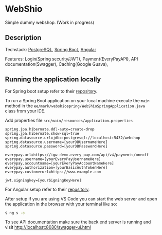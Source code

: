 # WebShio

Simple dummy webshop. (Work in progress)

## Description

Techstack: [PostgreSQL](https://www.postgresql.org/), [Spring Boot](http://projects.spring.io/spring-boot/), [Angular](https://angular.io/)

Features: Login(Spring security/JWT), Payment(EveryPayAPI), API documentation(Swagger), Caching(Google Guava), 

## Running the application locally

For Spring boot setup refer to their [repository](https://github.com/spring-projects/spring-boot).

To run a Spring Boot application on your local machine execute the `main` method in the `ee/mark/webshiospring/WebShioSpringApplication.java ` class from your IDE.

Add properties file `src/main/resources/application.properties`

```
spring.jpa.hibernate.ddl-auto=create-drop
spring.jpa.hibernate.show-sql=true
spring.datasource.url=jdbc:postgresql://localhost:5432/webshop
spring.datasource.username=[yourDBUsernameHere]
spring.datasource.password=[yourDBPasswordHere]

everypay.url=https://igw-demo.every-pay.com/api/v4/payments/oneoff
everypay.username=[yourEveryPayUsernameHere]
everypay.accountname=[yourEveryPayAccountNameHere]
everypay.authorization=[yourBasicAuthTokenHere]
everypay.customerurl=https://www.example.com

jwt.signingkey=[yourSigningKeyHere]
```
For Angular setup refer to their [repository](https://github.com/angular/angular/blob/master/README.md).

After setup if you are using VS Code you can start the web server and open the application in the browser with your terminal like so: 
```bash
$ ng s -o
```
To see API documentation make sure the back end server is running and visit [http://localhost:8080/swagger-ui.html](http://localhost:[port-in-use]/swagger-ui.html)
